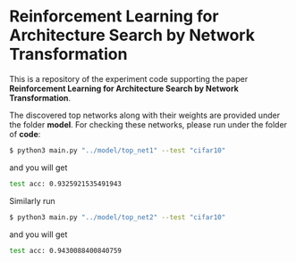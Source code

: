 # Reinforcement Learning for Architecture Search by Network Transformation

This is a repository of the experiment code supporting the paper **Reinforcement Learning for Architecture Search by Network Transformation**. 

The discovered top networks along with their weights are provided under the folder **model**. For checking these networks, please run under the folder of **code**:
```bash
$ python3 main.py "../model/top_net1" --test "cifar10"
```
and you will get
```bash
test acc: 0.9325921535491943
``` 
Similarly run
```bash
$ python3 main.py "../model/top_net2" --test "cifar10"
```
and you will get
```bash
test acc: 0.9430088400840759
``` 
